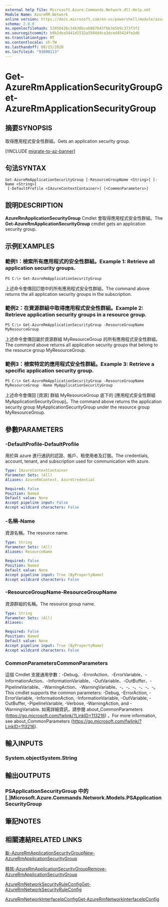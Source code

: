 ```yaml
---
external help file: Microsoft.Azure.Commands.Network.dll-Help.xml
Module Name: AzureRM.Network
online version: https://docs.microsoft.com/en-us/powershell/module/azurerm.network/get-azurermapplicationsecuritygroup
schema: 2.0.0
ms.openlocfilehash: 52050426c34b30bcab867643fbb3e5b9c373f3f2
ms.sourcegitcommit: b9b2dea3441d1532a5564ddca3dced45424fe2d6
ms.translationtype: MT
ms.contentlocale: zh-TW
ms.lasthandoff: 08/15/2020
ms.locfileid: "93800113"
---
```

# <span data-ttu-id="7e399-101">Get-AzureRmApplicationSecurityGroup</span><span class="sxs-lookup"><span data-stu-id="7e399-101">Get-AzureRmApplicationSecurityGroup</span></span>

## <span data-ttu-id="7e399-102">摘要</span><span class="sxs-lookup"><span data-stu-id="7e399-102">SYNOPSIS</span></span>
<span data-ttu-id="7e399-103">取得應用程式安全性群組。</span><span class="sxs-lookup"><span data-stu-id="7e399-103">Gets an application security group.</span></span>

[!INCLUDE [migrate-to-az-banner](../../includes/migrate-to-az-banner.md)]

## <span data-ttu-id="7e399-104">句法</span><span class="sxs-lookup"><span data-stu-id="7e399-104">SYNTAX</span></span>

```
Get-AzureRmApplicationSecurityGroup [-ResourceGroupName <String>] [-Name <String>]
 [-DefaultProfile <IAzureContextContainer>] [<CommonParameters>]
```

## <span data-ttu-id="7e399-105">說明</span><span class="sxs-lookup"><span data-stu-id="7e399-105">DESCRIPTION</span></span>
<span data-ttu-id="7e399-106">**AzureRmApplicationSecurityGroup** Cmdlet 會取得應用程式安全性群組。</span><span class="sxs-lookup"><span data-stu-id="7e399-106">The **Get-AzureRmApplicationSecurityGroup** cmdlet gets an application security group.</span></span>

## <span data-ttu-id="7e399-107">示例</span><span class="sxs-lookup"><span data-stu-id="7e399-107">EXAMPLES</span></span>

### <span data-ttu-id="7e399-108">範例1：檢索所有應用程式的安全性群組。</span><span class="sxs-lookup"><span data-stu-id="7e399-108">Example 1: Retrieve all application security groups.</span></span>
```
PS C:\> Get-AzureRmApplicationSecurityGroup
```

<span data-ttu-id="7e399-109">上述命令會傳回訂閱中的所有應用程式安全性群組。</span><span class="sxs-lookup"><span data-stu-id="7e399-109">The command above returns the all application security groups in the subscription.</span></span>

### <span data-ttu-id="7e399-110">範例2：在資源群組中取得應用程式安全性群組。</span><span class="sxs-lookup"><span data-stu-id="7e399-110">Example 2: Retrieve application security groups in a resource group.</span></span>
```
PS C:\> Get-AzureRmApplicationSecurityGroup -ResourceGroupName MyResourceGroup
```

<span data-ttu-id="7e399-111">上述命令會傳回屬於資源群組 MyResourceGroup 的所有應用程式安全性群組。</span><span class="sxs-lookup"><span data-stu-id="7e399-111">The command above returns all application security groups that belong to the resource group MyResourceGroup.</span></span>

### <span data-ttu-id="7e399-112">範例3：檢索特定的應用程式安全性群組。</span><span class="sxs-lookup"><span data-stu-id="7e399-112">Example 3: Retrieve a specific application security group.</span></span>
```
PS C:\> Get-AzureRmApplicationSecurityGroup -ResourceGroupName MyResourceGroup -Name MyApplicationSecurityGroup
```

<span data-ttu-id="7e399-113">上述命令會傳回 [資源] 群組 MyResourceGroup 底下的 [應用程式安全性群組 MyApplicationSecurityGroup]。</span><span class="sxs-lookup"><span data-stu-id="7e399-113">The command above returns the application security group MyApplicationSecurityGroup under the resource group MyResourceGroup.</span></span>

## <span data-ttu-id="7e399-114">參數</span><span class="sxs-lookup"><span data-stu-id="7e399-114">PARAMETERS</span></span>

### <span data-ttu-id="7e399-115">-DefaultProfile</span><span class="sxs-lookup"><span data-stu-id="7e399-115">-DefaultProfile</span></span>
<span data-ttu-id="7e399-116">用於與 azure 進行通訊的認證、帳戶、租使用者及訂閱。</span><span class="sxs-lookup"><span data-stu-id="7e399-116">The credentials, account, tenant, and subscription used for communication with azure.</span></span>

```yaml
Type: IAzureContextContainer
Parameter Sets: (All)
Aliases: AzureRmContext, AzureCredential

Required: False
Position: Named
Default value: None
Accept pipeline input: False
Accept wildcard characters: False
```

### <span data-ttu-id="7e399-117">-名稱</span><span class="sxs-lookup"><span data-stu-id="7e399-117">-Name</span></span>
<span data-ttu-id="7e399-118">資源名稱。</span><span class="sxs-lookup"><span data-stu-id="7e399-118">The resource name.</span></span>

```yaml
Type: String
Parameter Sets: (All)
Aliases: ResourceName

Required: False
Position: Named
Default value: None
Accept pipeline input: True (ByPropertyName)
Accept wildcard characters: False
```

### <span data-ttu-id="7e399-119">-ResourceGroupName</span><span class="sxs-lookup"><span data-stu-id="7e399-119">-ResourceGroupName</span></span>
<span data-ttu-id="7e399-120">資源群組的名稱。</span><span class="sxs-lookup"><span data-stu-id="7e399-120">The resource group name.</span></span>

```yaml
Type: String
Parameter Sets: (All)
Aliases: 

Required: False
Position: Named
Default value: None
Accept pipeline input: True (ByPropertyName)
Accept wildcard characters: False
```

### <span data-ttu-id="7e399-121">CommonParameters</span><span class="sxs-lookup"><span data-stu-id="7e399-121">CommonParameters</span></span>
<span data-ttu-id="7e399-122">這個 Cmdlet 支援通用參數：-Debug、-ErrorAction、-ErrorVariable、-InformationAction、-InformationVariable、-OutVariable、-OutBuffer、-PipelineVariable、-WarningAction、-WarningVariable、-、-、-、-、-、-。</span><span class="sxs-lookup"><span data-stu-id="7e399-122">This cmdlet supports the common parameters: -Debug, -ErrorAction, -ErrorVariable, -InformationAction, -InformationVariable, -OutVariable, -OutBuffer, -PipelineVariable, -Verbose, -WarningAction, and -WarningVariable.</span></span> <span data-ttu-id="7e399-123">如需詳細資訊，請參閱 about_CommonParameters (https://go.microsoft.com/fwlink/?LinkID=113216) 。</span><span class="sxs-lookup"><span data-stu-id="7e399-123">For more information, see about_CommonParameters (https://go.microsoft.com/fwlink/?LinkID=113216).</span></span>

## <span data-ttu-id="7e399-124">輸入</span><span class="sxs-lookup"><span data-stu-id="7e399-124">INPUTS</span></span>

### <span data-ttu-id="7e399-125">System.object</span><span class="sxs-lookup"><span data-stu-id="7e399-125">System.String</span></span>

## <span data-ttu-id="7e399-126">輸出</span><span class="sxs-lookup"><span data-stu-id="7e399-126">OUTPUTS</span></span>

### <span data-ttu-id="7e399-127">PSApplicationSecurityGroup 中的 [.]</span><span class="sxs-lookup"><span data-stu-id="7e399-127">Microsoft.Azure.Commands.Network.Models.PSApplicationSecurityGroup</span></span>

## <span data-ttu-id="7e399-128">筆記</span><span class="sxs-lookup"><span data-stu-id="7e399-128">NOTES</span></span>

## <span data-ttu-id="7e399-129">相關連結</span><span class="sxs-lookup"><span data-stu-id="7e399-129">RELATED LINKS</span></span>

[<span data-ttu-id="7e399-130">新-AzureRmApplicationSecurityGroup</span><span class="sxs-lookup"><span data-stu-id="7e399-130">New-AzureRmApplicationSecurityGroup</span></span>](./New-AzureRmApplicationSecurityGroup.md)

[<span data-ttu-id="7e399-131">移除-AzureRmApplicationSecurityGroup</span><span class="sxs-lookup"><span data-stu-id="7e399-131">Remove-AzureRmApplicationSecurityGroup</span></span>](./Remove-AzureRmApplicationSecurityGroup.md)

[<span data-ttu-id="7e399-132">AzureRmNetworkSecurityRuleConfig</span><span class="sxs-lookup"><span data-stu-id="7e399-132">Get-AzureRmNetworkSecurityRuleConfig</span></span>](./Get-AzureRmNetworkSecurityRuleConfig.md)

[<span data-ttu-id="7e399-133">AzureRmNetworkInterfaceIpConfig</span><span class="sxs-lookup"><span data-stu-id="7e399-133">Get-AzureRmNetworkInterfaceIpConfig</span></span>](./Get-AzureRmNetworkInterfaceIpConfig.md)
